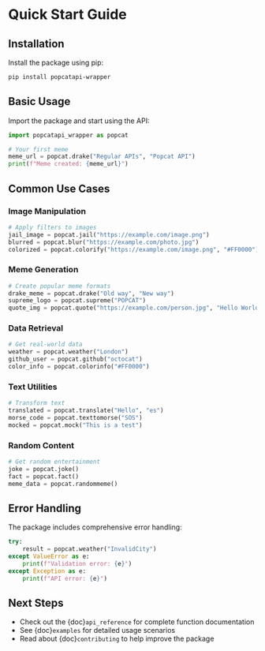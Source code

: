 # Quick Start Guide

## Installation

Install the package using pip:

```bash
pip install popcatapi-wrapper
```

## Basic Usage

Import the package and start using the API:

```python
import popcatapi_wrapper as popcat

# Your first meme
meme_url = popcat.drake("Regular APIs", "Popcat API")
print(f"Meme created: {meme_url}")
```

## Common Use Cases

### Image Manipulation

```python
# Apply filters to images
jail_image = popcat.jail("https://example.com/image.png")
blurred = popcat.blur("https://example.com/photo.jpg")
colorized = popcat.colorify("https://example.com/image.png", "#FF0000")
```

### Meme Generation

```python
# Create popular meme formats
drake_meme = popcat.drake("Old way", "New way")
supreme_logo = popcat.supreme("POPCAT")
quote_img = popcat.quote("https://example.com/person.jpg", "Hello World!", "Developer")
```

### Data Retrieval

```python
# Get real-world data
weather = popcat.weather("London")
github_user = popcat.github("octocat")
color_info = popcat.colorinfo("#FF0000")
```

### Text Utilities

```python
# Transform text
translated = popcat.translate("Hello", "es")
morse_code = popcat.texttomorse("SOS")
mocked = popcat.mock("This is a test")
```

### Random Content

```python
# Get random entertainment
joke = popcat.joke()
fact = popcat.fact()
meme_data = popcat.randommeme()
```

## Error Handling

The package includes comprehensive error handling:

```python
try:
    result = popcat.weather("InvalidCity")
except ValueError as e:
    print(f"Validation error: {e}")
except Exception as e:
    print(f"API error: {e}")
```

## Next Steps

- Check out the {doc}`api_reference` for complete function documentation
- See {doc}`examples` for detailed usage scenarios
- Read about {doc}`contributing` to help improve the package